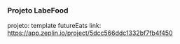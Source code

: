 ### Projeto LabeFood

projeto: template futureEats 
link: https://app.zeplin.io/project/5dcc566ddc1332bf7fb4f450

